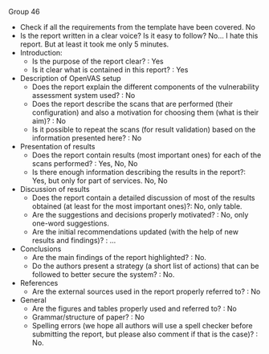 Group 46

- Check if all the requirements from the template have been covered.
	No
- Is the report written in a clear voice? Is it easy to follow?
	No... I hate this report. But at least it took me only 5 minutes.
- Introduction:
	- Is the purpose of the report clear? : Yes
	- Is it clear what is contained in this report? : Yes
- Description of OpenVAS setup
	- Does the report explain the different components of the vulnerability assessment system used? : No
	- Does the report describe the scans that are performed (their configuration) and also a motivation for choosing them (what is their aim)? : No
	- Is it possible to repeat the scans (for result validation) based on the information presented here? : No
- Presentation of results
	- Does the report contain results (most important ones) for each of the scans performed? : Yes, No, No
	- Is there enough information describing  the results in the report?: 
		Yes, but only for part of services. No, No
- Discussion of results
	- Does the report contain a detailed discussion of most of the results obtained (at least for the most important ones)?: No, only table.
	- Are the suggestions and decisions properly motivated? : No, only one-word suggestions.
	- Are the initial recommendations updated (with the help of new results and findings)? : ...
- Conclusions
	- Are the main findings of the report highlighted? : No.
	- Do the authors present a strategy (a short list of actions) that can be followed to better secure the system? : No.
- References
	- Are the external sources used in the report properly referred to? : No
- General
	- Are the figures and tables properly used and referred to? : No
	- Grammar/structure of paper? : No
	- Spelling errors (we hope all authors will use a spell checker before submitting the report, but please also comment if that is the case)? : No.
